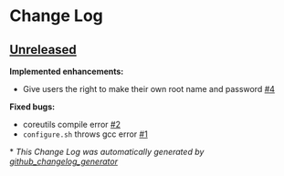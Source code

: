 # Change Log

## [Unreleased](https://github.com/PandaLinux/base-64/tree/HEAD)

**Implemented enhancements:**

- Give users the right to make their own root name and password [\#4](https://github.com/PandaLinux/base-64/issues/4)

**Fixed bugs:**

- coreutils compile error [\#2](https://github.com/PandaLinux/base-64/issues/2)
- `configure.sh` throws gcc error [\#1](https://github.com/PandaLinux/base-64/issues/1)



\* *This Change Log was automatically generated by [github_changelog_generator](https://github.com/skywinder/Github-Changelog-Generator)*